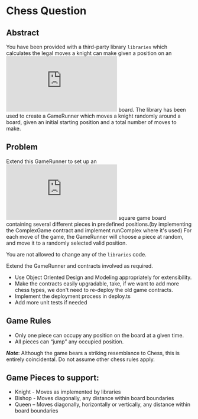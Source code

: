 # Chess Question

## Abstract
You have been provided with a third-party library `libraries` which calculates the legal moves a knight can make given a position on an ![8\times8](https://latex.codecogs.com/svg.latex?8%5Ctimes8) board. The library has been used to create a GameRunner which moves a knight randomly around a board, given an initial starting position and a total number of moves to make.

## Problem
Extend this GameRunner to set up an ![8\times8](https://latex.codecogs.com/svg.latex?8%5Ctimes8) square game board containing several different pieces in predefined positions.(by implementing the ComplexGame contract and implement runComplex where it's used)
For each move of the game, the GameRunner will choose a piece at random, and move it to a randomly selected valid position.

You are not allowed to change any of the `libraries` code.
 
Extend the GameRunner and contracts involved as required. 
* Use Object Oriented Design and Modeling appropriately for extensibility.
* Make the contracts easily upgradable, take, if we want to add more chess types, we don't need to re-deploy the old game contracts.
* Implement the deployment process in deploy.ts
* Add more unit tests if needed

## Game Rules
* Only one piece can occupy any position on the board at a given time.
* All pieces can “jump” any occupied position.

*__Note__*: Although the game bears a striking resemblance to Chess, this is entirely coincidental. Do not assume other chess rules apply.

## Game Pieces to support:
* Knight - Moves as implemented by libraries
* Bishop - Moves diagonally, any distance within board boundaries
* Queen – Moves diagonally, horizontally or vertically, any distance within board boundaries


